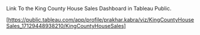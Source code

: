 Link To the King County House Sales Dashboard in Tableau Public.

[https://public.tableau.com/app/profile/prakhar.kabra/viz/KingCountyHouseSales_17129448938210/KingCountyHouseSales]
